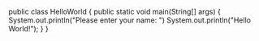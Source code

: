 public class HelloWorld {
  public static void main(String[] args) {
    System.out.println("Please enter your name: ")
    System.out.println("Hello World!");
 }
}

